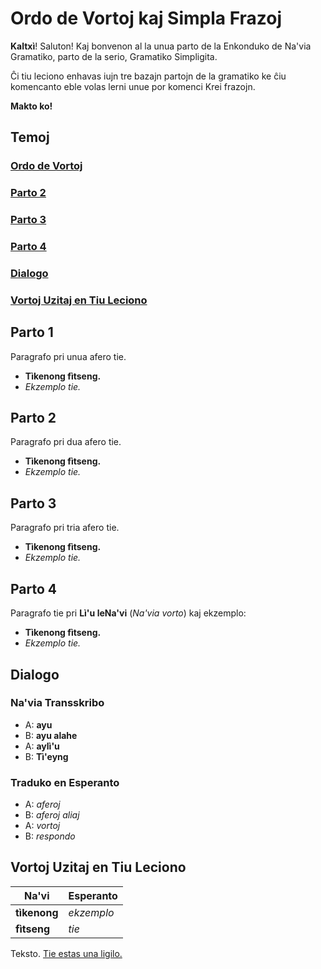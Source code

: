 # Ordo de Vortoj kaj Simpla Frazoj

**Kaltxì**! Saluton! Kaj bonvenon al la unua parto de la Enkonduko de Na'via Gramatiko, parto de la serio, Gramatiko Simpligita.

Ĉi tiu leciono enhavas iujn tre bazajn partojn de la gramatiko ke ĉiu komencanto eble volas lerni unue por komenci Krei frazojn.

**Makto ko!**

## Temoj

### [Ordo de Vortoj](#1)

### [Parto 2](#2)

### [Parto 3](#3)

### [Parto 4](#4)

### [Dialogo](#d)

### [Vortoj Uzitaj en Tiu Leciono](#v)

<span id="1">
</span>

## Parto 1

Paragrafo pri unua afero tie.

- **Tìkenong fìtseng.**
- _Ekzemplo tie._

<span id="2">
</span>

## Parto 2

Paragrafo pri dua afero tie.

- **Tìkenong fìtseng.**
- _Ekzemplo tie._

<span id="3">
</span>

## Parto 3

Paragrafo pri tria afero tie.

- **Tìkenong fìtseng.**
- _Ekzemplo tie._

<span id="4">
</span>

## Parto 4

Paragrafo tie pri **Lì'u leNa'vi** (_Na'via vorto_) kaj ekzemplo:

- **Tìkenong fìtseng.**
- _Ekzemplo tie._

<span id="d">
</span>

## Dialogo

### Na'via Transskribo

- A: **ayu**
- B: **ayu alahe**
- A: **aylì'u**
- B: **Tì'eyng**

### Traduko en Esperanto

- A: _aferoj_
- B: _aferoj aliaj_
- A: _vortoj_
- B: _respondo_

<span id="v">
</span>

## Vortoj Uzitaj en Tiu Leciono

Na'vi        | Esperanto
------------ | ----------
**tìkenong** | _ekzemplo_
**fìtseng**  | _tie_

Teksto. [Tie estas una ligilo.](https://github.com/adam-p/markdown-here/wiki/Markdown-Cheatsheet)
